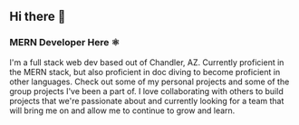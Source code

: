 ## Hi there 👋

### MERN Developer Here ⚛

I'm a full stack web dev based out of Chandler, AZ. Currently proficient in the MERN stack, but also proficient in doc diving to become proficient in other languages. Check out some of my personal projects and some of the group projects I've been a part of. I love collaborating with others to build projects that we're passionate about and currently looking for a team that will bring me on and allow me to continue to grow and learn.
